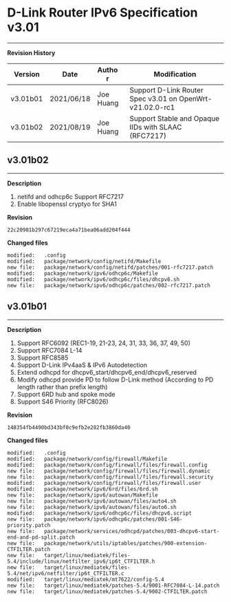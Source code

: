 # D-Link Router IPv6 Specification v3.01
---
**Revision History**

| Version  | Date          |  <div style="width:3rem">Author</div>   | Modification                                        |
| -------- | ------------- | --------- | ------------------------------------------------------------------------------------ |
| v3.01b01    | 2021/06/18    | Joe Huang | Support D-Link Router Spec v3.01 on OpenWrt-v21.02.0-rc1|
| v3.01b02    | 2021/08/19    | Joe Huang | Support Stable and Opaque IIDs with SLAAC (RFC7217)|

## v3.01b02
---
**Description**

1. netifd and odhcp6c Support RFC7217
2. Enable libopenssl cryptyo for SHA1

**Revision**

	22c20981b297c67219eca4a71bea06add204f444

**Changed files**

	modified:   .config
	modified:   package/network/config/netifd/Makefile
	new file:   package/network/config/netifd/patches/001-rfc7217.patch
	modified:   package/network/ipv6/odhcp6c/Makefile
	modified:   package/network/ipv6/odhcp6c/files/dhcpv6.sh
	new file:   package/network/ipv6/odhcp6c/patches/002-rfc7217.patch

## v3.01b01
---
**Description**

1. Support RFC6092 (REC1-19, 21-23, 24, 31, 33, 36, 37, 49, 50)
2. Support RFC7084 L-14
3. Support RFC8585
4. Support D-Link IPv4aaS & IPv6 Autodetection
5. Extend odhcpd for dhcpv6_start/dhcpv6_end/dhcpv6_reserved
6. Modify odhcpd provide PD to follow D-Link method (According to PD length rather than prefix length)
7. Support 6RD hub and spoke mode
8. Support S46 Priority (RFC8026)

**Revision**

	148354fb4490bd343bf0c9efb2e282fb3860da40

**Changed files**

	modified:   .config
	modified:   package/network/config/firewall/Makefile
	modified:   package/network/config/firewall/files/firewall.config
	new file:   package/network/config/firewall/files/firewall.dynamic
	new file:   package/network/config/firewall/files/firewall.security
	modified:   package/network/config/firewall/files/firewall.user
	modified:   package/network/ipv6/6rd/files/6rd.sh
	new file:   package/network/ipv6/autowan/Makefile
	new file:   package/network/ipv6/autowan/files/auto4.sh
	new file:   package/network/ipv6/autowan/files/auto6.sh
	modified:   package/network/ipv6/odhcp6c/files/dhcpv6.script
	new file:   package/network/ipv6/odhcp6c/patches/001-S46-priority.patch
	new file:   package/network/services/odhcpd/patches/003-dhcpv6-start-end-and-pd-split.patch
	new file:   package/network/utils/iptables/patches/900-extension-CTFILTER.patch
	new file:   target/linux/mediatek/files-5.4/include/linux/netfilter_ipv6/ip6t_CTFILTER.h
	new file:   target/linux/mediatek/files-5.4/net/ipv6/netfilter/ip6t_CTFILTER.c
	modified:   target/linux/mediatek/mt7622/config-5.4
	new file:   target/linux/mediatek/patches-5.4/9001-RFC7084-L-14.patch
	new file:   target/linux/mediatek/patches-5.4/9002-CTFILTER.patch

